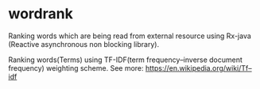 # wordrank
Ranking words which are being read from external resource using Rx-java (Reactive asynchronous non blocking library).

Ranking words(Terms) using TF-IDF(term frequency–inverse document frequency) weighting scheme.
See more: https://en.wikipedia.org/wiki/Tf–idf
